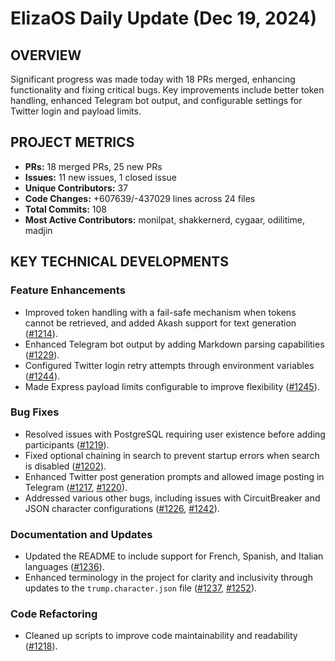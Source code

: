# ElizaOS Daily Update (Dec 19, 2024)

## OVERVIEW 
Significant progress was made today with 18 PRs merged, enhancing functionality and fixing critical bugs. Key improvements include better token handling, enhanced Telegram bot output, and configurable settings for Twitter login and payload limits.

## PROJECT METRICS
- **PRs:** 18 merged PRs, 25 new PRs
- **Issues:** 11 new issues, 1 closed issue
- **Unique Contributors:** 37
- **Code Changes:** +607639/-437029 lines across 24 files
- **Total Commits:** 108
- **Most Active Contributors:** monilpat, shakkernerd, cygaar, odilitime, madjin

## KEY TECHNICAL DEVELOPMENTS

### Feature Enhancements
- Improved token handling with a fail-safe mechanism when tokens cannot be retrieved, and added Akash support for text generation ([#1214](https://github.com/elizaos/eliza/pull/1214)).
- Enhanced Telegram bot output by adding Markdown parsing capabilities ([#1229](https://github.com/elizaos/eliza/pull/1229)).
- Configured Twitter login retry attempts through environment variables ([#1244](https://github.com/elizaos/eliza/pull/1244)).
- Made Express payload limits configurable to improve flexibility ([#1245](https://github.com/elizaos/eliza/pull/1245)).

### Bug Fixes
- Resolved issues with PostgreSQL requiring user existence before adding participants ([#1219](https://github.com/elizaos/eliza/pull/1219)).
- Fixed optional chaining in search to prevent startup errors when search is disabled ([#1202](https://github.com/elizaos/eliza/pull/1202)).
- Enhanced Twitter post generation prompts and allowed image posting in Telegram ([#1217](https://github.com/elizaos/eliza/pull/1217), [#1220](https://github.com/elizaos/eliza/pull/1220)).
- Addressed various other bugs, including issues with CircuitBreaker and JSON character configurations ([#1226](https://github.com/elizaos/eliza/pull/1226), [#1242](https://github.com/elizaos/eliza/pull/1242)).

### Documentation and Updates
- Updated the README to include support for French, Spanish, and Italian languages ([#1236](https://github.com/elizaos/eliza/pull/1236)).
- Enhanced terminology in the project for clarity and inclusivity through updates to the `trump.character.json` file ([#1237](https://github.com/elizaos/eliza/pull/1237), [#1252](https://github.com/elizaos/eliza/pull/1252)). 

### Code Refactoring
- Cleaned up scripts to improve code maintainability and readability ([#1218](https://github.com/elizaos/eliza/pull/1218)).